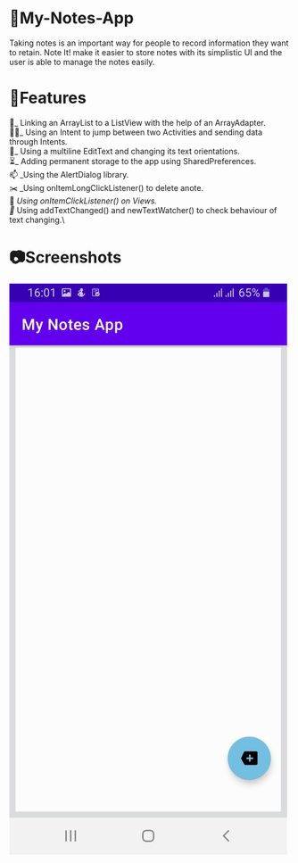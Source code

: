 # 📗My-Notes-App
Taking notes is an important way for people to record information they want to retain. Note It! make it easier to store notes with its simplistic UI and the user is able to manage the notes easily.

# 📲Features

🔗_ Linking an ArrayList to a ListView with the help of an ArrayAdapter.\
🏃🏻_ Using an Intent to jump between two Activities and sending data through Intents.\
📑_ Using a multiline EditText and changing its text orientations.\
⏳_ Adding permanent storage to the app using SharedPreferences.\
📫 _Using the AlertDialog library.\
✂️ _Using onItemLongClickListener() to delete anote.\
📱 _Using onItemClickListener() on Views.\
📃_ Using addTextChanged() and newTextWatcher() to check behaviour of text changing.\

# 📷Screenshots

![](images/a.jpg)
